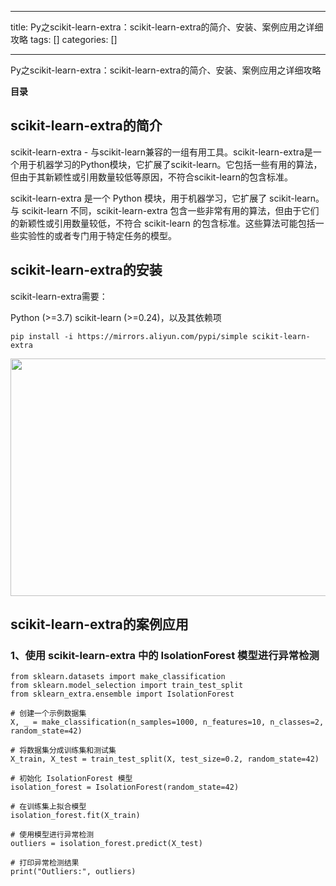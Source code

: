 
--- 
title:  Py之scikit-learn-extra：scikit-learn-extra的简介、安装、案例应用之详细攻略 
tags: []
categories: [] 

---
Py之scikit-learn-extra：scikit-learn-extra的简介、安装、案例应用之详细攻略





**目录**













## **scikit-learn-extra的简介**

scikit-learn-extra - 与scikit-learn兼容的一组有用工具。scikit-learn-extra是一个用于机器学习的Python模块，它扩展了scikit-learn。它包括一些有用的算法，但由于其新颖性或引用数量较低等原因，不符合scikit-learn的包含标准。

scikit-learn-extra 是一个 Python 模块，用于机器学习，它扩展了 scikit-learn。与 scikit-learn 不同，scikit-learn-extra 包含一些非常有用的算法，但由于它们的新颖性或引用数量较低，不符合 scikit-learn 的包含标准。这些算法可能包括一些实验性的或者专门用于特定任务的模型。



## **scikit-learn-extra的安装**

scikit-learn-extra需要：

Python (&gt;=3.7) scikit-learn (&gt;=0.24)，以及其依赖项

```
pip install -i https://mirrors.aliyun.com/pypi/simple scikit-learn-extra
```

<img alt="" height="380" src="https://img-blog.csdnimg.cn/direct/e73b3f86fbc645d9b5d90bd56a326320.png" width="1200">









## **scikit-learn-extra的案例应用**

### **<strong><strong>1、使用 scikit-learn-extra 中的 IsolationForest 模型进行异常检测**</strong></strong>

```
from sklearn.datasets import make_classification
from sklearn.model_selection import train_test_split
from sklearn_extra.ensemble import IsolationForest

# 创建一个示例数据集
X, _ = make_classification(n_samples=1000, n_features=10, n_classes=2, random_state=42)

# 将数据集分成训练集和测试集
X_train, X_test = train_test_split(X, test_size=0.2, random_state=42)

# 初始化 IsolationForest 模型
isolation_forest = IsolationForest(random_state=42)

# 在训练集上拟合模型
isolation_forest.fit(X_train)

# 使用模型进行异常检测
outliers = isolation_forest.predict(X_test)

# 打印异常检测结果
print("Outliers:", outliers)

```








